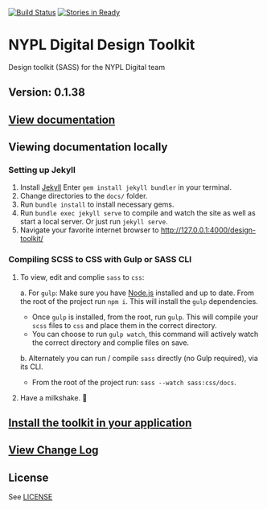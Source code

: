 [![Build Status](https://travis-ci.org/NYPL/design-toolkit.svg?branch=master)](https://travis-ci.org/NYPL/design-toolkit)
[![Stories in Ready](https://badge.waffle.io/NYPL/design-toolkit.png?label=ready&title=Ready)](https://waffle.io/NYPL/design-toolkit?utm_source=badge)
# NYPL Digital Design Toolkit
Design toolkit (SASS) for the NYPL Digital team

## Version: 0.1.38

## [View documentation](http://nypl.github.io/design-toolkit/)

## Viewing documentation locally
### Setting up Jekyll
1. Install [Jekyll](https://jekyllrb.com/) Enter `gem install jekyll bundler` in your terminal.
2. Change directories to the `docs/` folder.
3. Run `bundle install` to install necessary gems.
4. Run `bundle exec jekyll serve` to compile and watch the site as well as start a local server. Or just run `jekyll serve`.
5. Navigate your favorite internet browser to http://127.0.0.1:4000/design-toolkit/

### Compiling SCSS to CSS with Gulp or SASS CLI
1. To view, edit and complie `sass` to `css`:
  
    a. For `gulp`: Make sure you have [Node.js](http://nodejs.org/) installed and up to date. From the root of the project run `npm i`. This will install the `gulp` dependencies.
    - Once `gulp` is installed, from the root, run `gulp`. This will compile your `scss` files to `css` and place them in the correct directory.
    - You can choose to run `gulp watch`, this command will actively watch the correct directory and complie files on save.

    b. Alternately you can run / compile `sass` directly (no Gulp required), via its CLI.
    - From the root of the project run: `sass --watch sass:css/docs`.

2. Have a milkshake. 🥛

## [Install the toolkit in your application](INSTALL.md)

## [View Change Log](CHANGELOG.md)

## License

See [LICENSE](LICENSE)